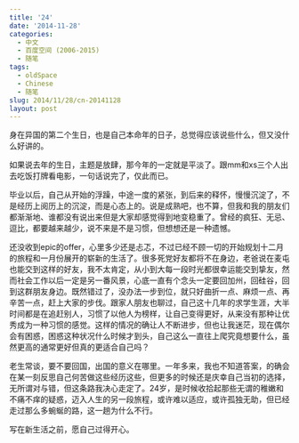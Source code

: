 ```yaml
---
title: '24'
date: '2014-11-28'
categories:
  - 中文
  - 百度空间 (2006-2015)
  - 随笔
tags:
  - oldSpace
  - Chinese
  - 随笔
slug: 2014/11/28/cn-20141128
layout: post
---
```

身在异国的第二个生日，也是自己本命年的日子，总觉得应该说些什么，但又没什么好讲的。

 如果说去年的生日，主题是放肆，那今年的一定就是平淡了。跟mm和xs三个人出去吃饭打牌看电影，一句话说完了，仅此而已。

 毕业以后，自己从开始的浮躁，中途一度的紧张，到后来的释怀，慢慢沉淀了，不是经历上阅历上的沉淀，而是心态上的。说是成熟吧，也不算，但我和我的朋友们都渐渐地、谁都没有说出来但是大家却感觉得到地变稳重了。曾经的疯狂、无忌、逗比，都要越来越少，说不来是不是习惯，但想想还是一种遗憾。

 还没收到epic的offer，心里多少还是忐忑，不过已经不顾一切的开始规划十二月的旅程和一月份展开的崭新的生活了。很多死党好友都将不在身边，老爸说在麦屯也能交到这样的好友，我不太肯定，从小到大每一段时光都很幸运能交到挚友，然而社会工作以后一定是另一番风景，心底一直有个念头一定要回加州，回硅谷，回到这群朋友身边。既然错过了，没办法一步到位，就只好曲折一点、麻烦一点、再辛苦一点，赶上大家的步伐。跟家人朋友也聊过，自己这十几年的求学生涯，大半时间都是在追赶别人，习惯了以他人为榜样，让自己变得更好，从来没有那种让优秀成为一种习惯的感觉。这样的情况的确让人不断进步，但也让我迷茫，现在偶尔会有困惑，困惑这种状况什么时候才到头，自己这么一直往上爬究竟想要什么，虽然更高的通常更好但真的更适合自己吗？

 老生常谈，要不要回国，出国的意义在哪里。一年多来，我也不知道答案，的确会在某一刻反思自己何苦做这些经历这些，但更多的时候还是庆幸自己当初的选择，无所谓对与错，但这条路我决心走定了。24岁，是时候收拾起那些无谓的稚嫩和不痛不痒的疑惑，迈入人生的另一段旅程，或许难以适应，或许孤独无助，但已经走过那么多蜿蜒的路，这一趟为什么不行。

 写在新生活之前，愿自己过得开心。
